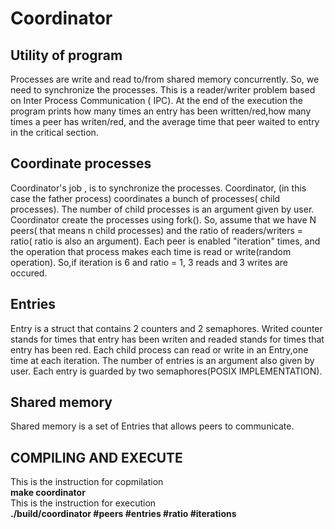 #  Coordinator

## Utility of program
 
  Processes are write and read to/from  shared memory concurrently. So, we need to synchronize  the processes.
  This is a reader/writer problem based on Inter Process Communication ( IPC). At the end of the execution the program prints how many times an entry has been written/red,how many times a peer has writen/red, and the average time that peer waited to entry  in the critical section.


## Coordinate processes
  Coordinator's job , is to  synchronize the processes.
  Coordinator, (in this case the father process) coordinates a bunch of processes( child processes). The number of child processes is
  an argument given by user. Coordinator create the processes  using  fork(). 
  So, assume that we have N peers( that means n child processes) and the ratio of readers/writers = ratio( ratio is also an argument).
  Each peer is enabled "iteration" times, and the operation that  process makes each time is read or write(random operation).
  So,if iteration is 6 and ratio = 1,  3 reads and 3 writes are occured.

##  Entries

  Entry is a struct that contains 2 counters and 2 semaphores. Writed counter stands for  times that entry has been writen and readed     stands for 
  times that entry has been red.
  Each child process can read or write in an Entry,one time at each iteration.
  The number of entries is  an argument also given by user.
  Each entry is guarded by two semaphores(POSIX IMPLEMENTATION).


##  Shared memory
  Shared memory is  a set of Entries that allows peers to communicate. 
  
##  COMPILING AND EXECUTE   
   This is the instruction for copmilation  
   **make coordinator**   
   This is the instruction for execution    
   **./build/coordinator  #peers #entries #ratio #iterations**
   









